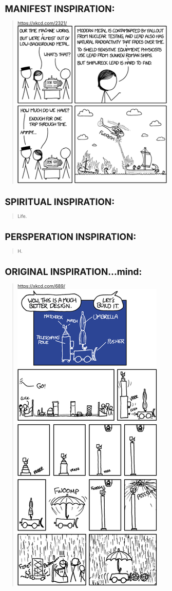 # MANIFEST INSPIRATION:  
> https://xkcd.com/2321/
![img](low_background_metal_2x.png)

# SPIRITUAL INSPIRATION:
> Life.

# PERSPERATION INSPIRATION:
> H.
# ORIGINAL INSPIRATION...mind:
> https://xkcd.com/689/
![img](first_design.png)

